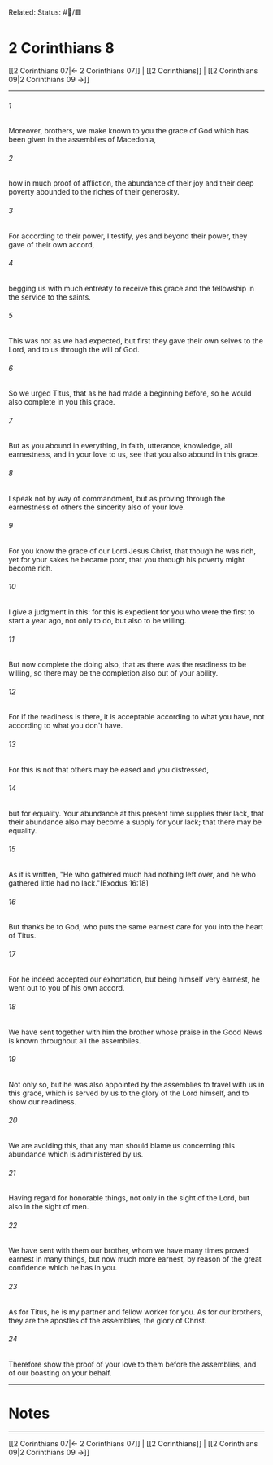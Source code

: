 Related:
Status: #📖/🟥
# 2 Corinthians 8

[[2 Corinthians 07|← 2 Corinthians 07]] | [[2 Corinthians]] | [[2 Corinthians 09|2 Corinthians 09 →]]
***



###### 1 
Moreover, brothers, we make known to you the grace of God which has been given in the assemblies of Macedonia, 

###### 2 
how in much proof of affliction, the abundance of their joy and their deep poverty abounded to the riches of their generosity. 

###### 3 
For according to their power, I testify, yes and beyond their power, they gave of their own accord, 

###### 4 
begging us with much entreaty to receive this grace and the fellowship in the service to the saints. 

###### 5 
This was not as we had expected, but first they gave their own selves to the Lord, and to us through the will of God. 

###### 6 
So we urged Titus, that as he had made a beginning before, so he would also complete in you this grace. 

###### 7 
But as you abound in everything, in faith, utterance, knowledge, all earnestness, and in your love to us, see that you also abound in this grace. 

###### 8 
I speak not by way of commandment, but as proving through the earnestness of others the sincerity also of your love. 

###### 9 
For you know the grace of our Lord Jesus Christ, that though he was rich, yet for your sakes he became poor, that you through his poverty might become rich. 

###### 10 
I give a judgment in this: for this is expedient for you who were the first to start a year ago, not only to do, but also to be willing. 

###### 11 
But now complete the doing also, that as there was the readiness to be willing, so there may be the completion also out of your ability. 

###### 12 
For if the readiness is there, it is acceptable according to what you have, not according to what you don't have. 

###### 13 
For this is not that others may be eased and you distressed, 

###### 14 
but for equality. Your abundance at this present time supplies their lack, that their abundance also may become a supply for your lack; that there may be equality. 

###### 15 
As it is written, "He who gathered much had nothing left over, and he who gathered little had no lack."<crossref intro="8:15">[Exodus 16:18]</crossref> 

###### 16 
But thanks be to God, who puts the same earnest care for you into the heart of Titus. 

###### 17 
For he indeed accepted our exhortation, but being himself very earnest, he went out to you of his own accord. 

###### 18 
We have sent together with him the brother whose praise in the Good News is known throughout all the assemblies. 

###### 19 
Not only so, but he was also appointed by the assemblies to travel with us in this grace, which is served by us to the glory of the Lord himself, and to show our readiness. 

###### 20 
We are avoiding this, that any man should blame us concerning this abundance which is administered by us. 

###### 21 
Having regard for honorable things, not only in the sight of the Lord, but also in the sight of men. 

###### 22 
We have sent with them our brother, whom we have many times proved earnest in many things, but now much more earnest, by reason of the great confidence which he has in you. 

###### 23 
As for Titus, he is my partner and fellow worker for you. As for our brothers, they are the apostles of the assemblies, the glory of Christ. 

###### 24 
Therefore show the proof of your love to them before the assemblies, and of our boasting on your behalf.

---
# Notes


***
[[2 Corinthians 07|← 2 Corinthians 07]] | [[2 Corinthians]] | [[2 Corinthians 09|2 Corinthians 09 →]]
